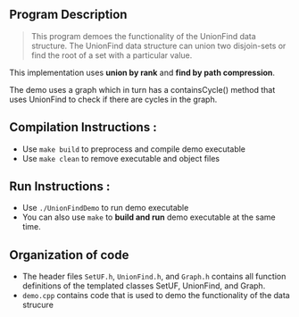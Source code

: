 <!-- FILE HEADER -->
<!-- NAME: HADEID MIRZA -->
<!-- ID: ahmirza@wisc.edu, 9082655383     -->
<!-- DESCRIPTION: This program demoes the functionality of the UnionFind data structure that I have implemented --> 
<!-- REFERENCES:  NONE  -->

## Program Description 

 > This program demoes the functionality of the UnionFind data structure. The UnionFind data structure can union two disjoin-sets or find the root of a set with a particular value. 
 
   This implementation uses **union by rank** and **find by path compression**.
  
   The demo uses a graph which in turn has a containsCycle() method that uses UnionFind to check if there are cycles in the graph.

## Compilation Instructions :
- Use `make build` to preprocess and compile demo executable
- Use `make clean` to remove executable and object files

## Run Instructions :
- Use `./UnionFindDemo` to run demo executable 
- You can also use `make` to **build and run** demo executable at the same time.

## Organization of code 
- The header files `SetUF.h`, `UnionFind.h`, and `Graph.h` contains all function definitions of the templated classes SetUF, UnionFind, and Graph.
- `demo.cpp` contains code that is used to demo the functionality of the data strucure


